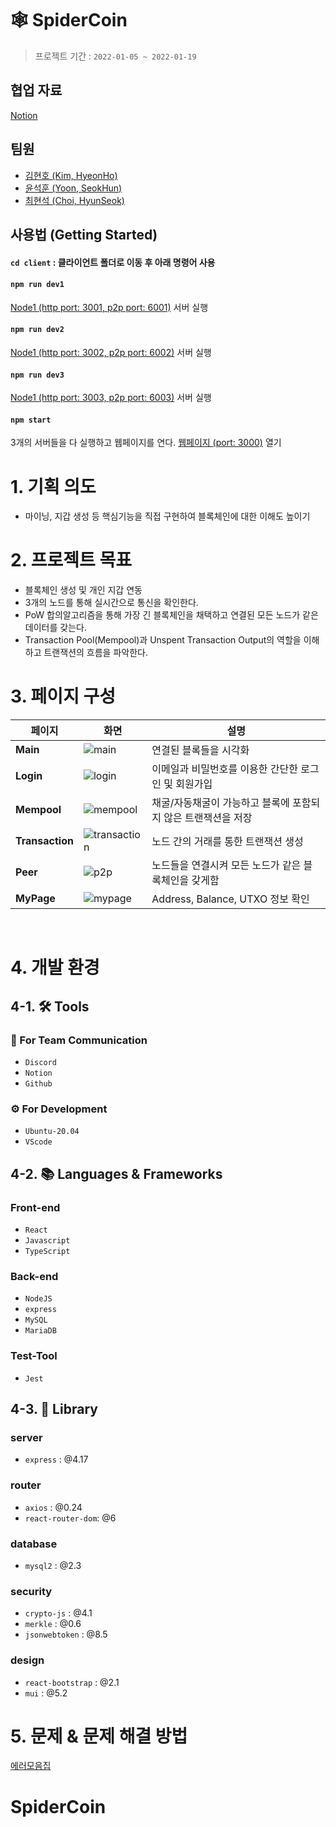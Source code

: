 # 🕸 SpiderCoin

> 프로젝트 기간 : `2022-01-05 ~ 2022-01-19`

## 협업 자료

[Notion](https://charm-locust-333.notion.site/SPIDER-COIN-c4795107c2474455bd4f93016bad8fbf)

## 팀원

- [김현호 (Kim, HyeonHo)](https://github.com/alsrhkd101)
- [윤석훈 (Yoon, SeokHun)](https://github.com/imysh578)
- [최현석 (Choi, HyunSeok)](https://github.com/Tozinoo)
  <br>

## 사용법 (Getting Started)

#### `cd client` : 클라이언트 폴더로 이동 후 아래 명령어 사용

#### `npm run dev1`

[Node1 (http port: 3001, p2p port: 6001)](http://localhost:3001) 서버 실행

#### `npm run dev2`

[Node1 (http port: 3002, p2p port: 6002)](http://localhost:3002) 서버 실행

#### `npm run dev3`

[Node1 (http port: 3003, p2p port: 6003)](http://localhost:3003) 서버 실행

#### `npm start`

3개의 서버들을 다 실행하고 웹페이지를 연다.
[웹페이지 (port: 3000)](http://localhost:3000) 열기

# 1. 기획 의도

- 마이닝, 지갑 생성 등 핵심기능을 직접 구현하여 블록체인에 대한 이해도 높이기
  <br>

# 2. 프로젝트 목표

- 블록체인 생성 및 개인 지갑 연동
- 3개의 노드를 통해 실시간으로 통신을 확인한다.
- PoW 합의알고리즘을 통해 가장 긴 블록체인을 채택하고 연결된 모든 노드가 같은 데이터를 갖는다.
- Transaction Pool(Mempool)과 Unspent Transaction Output의 역할을 이해하고 트랜잭션의 흐름을 파악한다.
  <br>

# 3. 페이지 구성

| 페이지          | 화면                                                                                                                  | 설명                                                          |
| --------------- | --------------------------------------------------------------------------------------------------------------------- | ------------------------------------------------------------- |
| **Main**        | ![main](https://user-images.githubusercontent.com/43943231/150467120-c7c488ec-0f2f-4ad6-bc0c-4544ba86a1cb.gif)        | 연결된 블록들을 시각화                                        |
| **Login**       | ![login](https://user-images.githubusercontent.com/43943231/150468611-bda4ef13-21a1-491d-9538-0e03e9720a6e.gif)       | 이메일과 비밀번호를 이용한 간단한 로그인 및 회원가입          |
| **Mempool**     | ![mempool](https://user-images.githubusercontent.com/43943231/150468693-70c5c1d0-5e39-48bd-be02-d660367daa47.gif)     | 채굴/자동채굴이 가능하고 블록에 포함되지 않은 트랜잭션을 저장 |
| **Transaction** | ![transaction](https://user-images.githubusercontent.com/43943231/150469134-d5804b14-76be-4ce7-ba4f-84ecf8dd3266.gif) | 노드 간의 거래를 통한 트랜잭션 생성                           |
| **Peer**        | ![p2p](https://user-images.githubusercontent.com/43943231/150469049-81fbf084-e455-4766-b707-12edd2c15edf.gif)         | 노드들을 연결시켜 모든 노드가 같은 블록체인을 갖게함          |
| **MyPage**      | ![mypage](https://user-images.githubusercontent.com/43943231/150469084-fedbe970-019e-42b4-b563-ab03d200cbd7.gif)      | Address, Balance, UTXO 정보 확인                              |

<br>

# 4. 개발 환경

## 4-1. 🛠 Tools

### 📢 For Team Communication

- `Discord`
- `Notion`
- `Github`

### ⚙ For Development

- `Ubuntu-20.04`
- `VScode`
  <br>

## 4-2. 📚 Languages & Frameworks

### Front-end

- `React`
- `Javascript`
- `TypeScript`

### Back-end

- `NodeJS`
- `express`
- `MySQL`
- `MariaDB`

### Test-Tool

- `Jest`
  <br>

## 4-3. 🛒 Library

### server

- `express` : @4.17

### router

- `axios` : @0.24
- `react-router-dom`: @6

### database

- `mysql2` : @2.3

### security

- `crypto-js` : @4.1
- `merkle` : @0.6
- `jsonwebtoken` : @8.5

### design

- `react-bootstrap` : @2.1
- `mui` : @5.2
  <br>

# 5. 문제 & 문제 해결 방법

[에러모음집](https://www.notion.so/cacf3f477d484ba0ab3a3c5a261c503a)
# SpiderCoin
